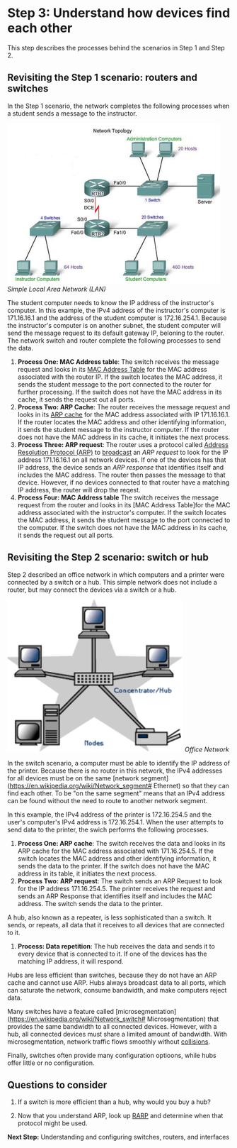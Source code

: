 # Step 3: Understand how devices find each other

This step describes the processes behind the scenarios in Step 1 and Step 2.

## Revisiting the Step 1 scenario: routers and switches

In the Step 1 scenario, the network completes the following processes when a student sends a message to the instructor.

![](assets/images/the-network.png)
*Simple Local Area Network (LAN)*

The student computer needs to know the IP address of the instructor's computer. In this example, the IPv4 address of the instructor's computer is 171.16.16.1 and the address of the student computer is 172.16.254.1. Because the instructor's computer is on another subnet, the student computer will send the message request to its default gateway IP, beloning to the router. The network switch and router complete the following processes to send the data.

1. **Process One: MAC Address table**: The switch receives the message request and looks in its [MAC Address Table](https://en.wikipedia.org/wiki/Forwarding_information_base) for the MAC address associated with the router IP. If the switch locates the MAC address, it sends the student message to the port connected to the router for further processing. If the switch does not have the MAC address in its cache, it sends the request out all ports. 
1. **Process Two: ARP Cache**: The router receives the message request and looks in its [ARP cache](https://en.wikipedia.org/wiki/ARP_cache) for the MAC address associated with IP 171.16.16.1. If the router locates the MAC address and other identifying information, it sends the student message to the instructor computer. If the router does not have the MAC address in its cache, it initiates the next process.
1. **Process Three: ARP request**: The router uses a protocol called [Address Resolution Protocol (ARP)](https://en.wikipedia.org/wiki/Address_Resolution_Protocol) to [broadcast](https://en.wikipedia.org/wiki/Broadcasting_%28networking%29) an *ARP request* to look for the IP address 171.16.16.1 on all network devices. If one of the devices has that IP address, the device sends an *ARP response* that identifies itself and includes the MAC address. The router then passes the message to that device. However, if no devices connected to that router have a matching IP address, the router will drop the reqest. 
1. **Process Four: MAC Address table** The switch receives the message request from the router and looks in its [MAC Address Table]for the MAC address associated with the instructor's computer. If the switch locates the MAC address, it sends the student message to the port connected to the computer. If the switch does not have the MAC address in its cache, it sends the request out all ports. 


## Revisiting the Step 2 scenario: switch or hub

Step 2 described an office network in which computers and a printer were connected by a switch or a hub. This simple network does not include a router, but may connect the devices via a switch or a hub.

![](assets/images/office-network.png)
*Office Network*

In the switch scenario, a computer must be able to identify the IP address of the printer. Because there is no router in this network, the IPv4 addresses for all devices must be on the same [network segment](https://en.wikipedia.org/wiki/Network_segment# Ethernet) so that they can find each other.  To be "on the same segment" means that an IPv4 address can be found without the need to route to another network segment.

In this example, the IPv4 address of the printer is 172.16.254.5 and the user's computer's IPv4 address is 172.16.254.1. When the user attempts to send data to the printer, the swich performs the following processes.

1. **Process One: ARP cache**: The switch receives the data and looks in its ARP cache for the MAC address associated with 171.16.254.5. If the switch locates the MAC address and other identifying information, it sends the data to the printer. If the switch does not have the MAC address in its table, it initiates the next process.
2. **Process Two: ARP request**: The switch sends an ARP Request to look for the IP address 171.16.254.5. The printer receives the request and sends an ARP Response that identifies itself and includes the MAC address. The switch sends the data to the printer.

A hub, also known as a repeater, is less sophisticated than a switch. It sends, or repeats, all data that it receives to all devices that are connected to it.

1. **Process: Data repetition**: The hub receives the data and sends it to every device that is connected to it. If one of the devices has the matching IP address, it will respond.

Hubs are less efficient than switches, because they do not have an ARP cache and cannot use ARP. Hubs always broadcast data to all ports, which can saturate the network, consume bandwidth, and make computers reject data.

Many switches have a feature called [microsegmentation](https://en.wikipedia.org/wiki/Network_switch# Microsegmentation) that provides the same bandwidth to all connected devices. However, with a hub, all connected devices must share a limited amount of bandwidth. With microsegmentation, network traffic flows smoothly without [collisions](http://searchnetworking.techtarget.com/definition/collision).

Finally, switches often provide many configuration optioons, while hubs offer little or no configuration.

## Questions to consider

1. If a switch is more efficient than a hub, why would you buy a hub?

2. Now that you understand ARP, look up [RARP](http://searchnetworking.techtarget.com/definition/Reverse-Address-Resolution-Protocol) and determine when that protocol might be used.

**Next Step:**  Understanding and configuring switches, routers, and interfaces
